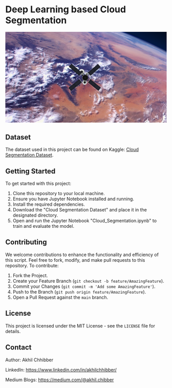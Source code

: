 # Deep Learning based Cloud Segmentation 
<p align="center">
  <img src="https://github.com/akhilchibber/Cloud-Segmentation/blob/main/Cloud.png?raw=true" alt="earthml Logo">
</p>

## Dataset
The dataset used in this project can be found on Kaggle: [Cloud Segmentation Dataset](https://www.kaggle.com/datasets/sorour/38cloud-cloud-segmentation-in-satellite-images/data). 

## Getting Started
To get started with this project:

1. Clone this repository to your local machine.
2. Ensure you have Jupyter Notebook installed and running.
3. Install the required dependencies.
4. Download the "Cloud Segmentation Dataset" and place it in the designated directory.
5. Open and run the Jupyter Notebook "Cloud_Segmentation.ipynb" to train and evaluate the model.
   
## Contributing
We welcome contributions to enhance the functionality and efficiency of this script. Feel free to fork, modify, and make pull requests to this repository. To contribute:

1. Fork the Project.
2. Create your Feature Branch (`git checkout -b feature/AmazingFeature`).
3. Commit your Changes (`git commit -m 'Add some AmazingFeature'`).
4. Push to the Branch (`git push origin feature/AmazingFeature`).
5. Open a Pull Request against the `main` branch.

## License

This project is licensed under the MIT License - see the `LICENSE` file for details.

## Contact

Author: Akhil Chhibber

LinkedIn: https://www.linkedin.com/in/akhilchhibber/

Medium Blogs: https://medium.com/@akhil.chibber
